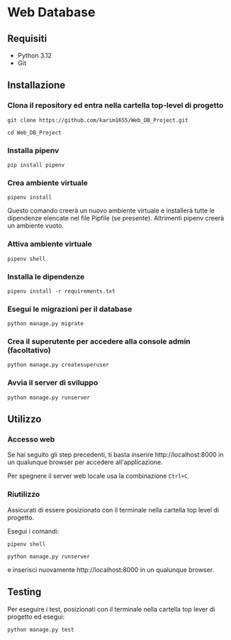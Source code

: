 # Web Database

## Requisiti
- Python 3.12
- Git

## Installazione
### Clona il repository ed entra nella cartella top-level di progetto
```
git clone https://github.com/karim1655/Web_DB_Project.git
```
```
cd Web_DB_Project
```
### Installa pipenv
```
pip install pipenv
```
### Crea ambiente virtuale
```
pipenv install
```
Questo comando creerà un nuovo ambiente virtuale e installerà tutte le dipendenze elencate nel file Pipfile (se presente). Altrimenti pipenv creerà un ambiente vuoto.
### Attiva ambiente virtuale
```
pipenv shell
```
### Installa le dipendenze
```
pipenv install -r requirements.txt
```
### Esegui le migrazioni per il database
```
python manage.py migrate
```
### Crea il superutente per accedere alla console admin (facoltativo)
```
python manage.py createsuperuser
```
### Avvia il server di sviluppo
```
python manage.py runserver
```


## Utilizzo
### Accesso web
Se hai seguito gli step precedenti, ti basta inserire http://localhost:8000 in un qualunque browser per accedere all'applicazione.

Per spegnere il server web locale usa la combinazione `Ctrl+C`.

### Riutilizzo
Assicurati di essere posizionato con il terminale nella cartella top level di progetto.

Esegui i comandi:
```
pipenv shell
```
```
python manage.py runserver
```
e inserisci nuovamente http://localhost:8000 in un qualunque browser.

## Testing
Per eseguire i test, posizionati con il terminale nella cartella top lever di progetto ed esegui:
```
python manage.py test
```


